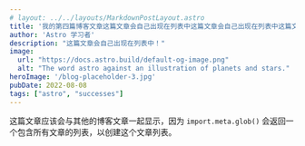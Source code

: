 ```yaml
---
# layout: ../../layouts/MarkdownPostLayout.astro
title: '我的第四篇博客文章这篇文章会自己出现在列表中这篇文章会自己出现在列表中这篇文章会自己出现在列表中'
author: 'Astro 学习者'
description: "这篇文章会自己出现在列表中！"
image:
  url: "https://docs.astro.build/default-og-image.png"
  alt: "The word astro against an illustration of planets and stars."
heroImage: '/blog-placeholder-3.jpg'
pubDate: 2022-08-08
tags: ["astro", "successes"]
---
```

这篇文章应该会与其他的博客文章一起显示，因为 `import.meta.glob()` 会返回一个包含所有文章的列表，以创建这个文章列表。
